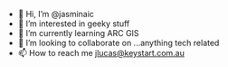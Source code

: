 - 👋 Hi, I’m @jasminaic
- 👀 I’m interested in geeky stuff
- 🌱 I’m currently learning ARC GIS
- 💞️ I’m looking to collaborate on ...anything tech related
- 📫 How to reach me jlucas@keystart.com.au

<!---
jasminaic/jasminaic is a ✨ special ✨ repository because its `README.md` (this file) appears on your GitHub profile.
You can click the Preview link to take a look at your changes.
--->
